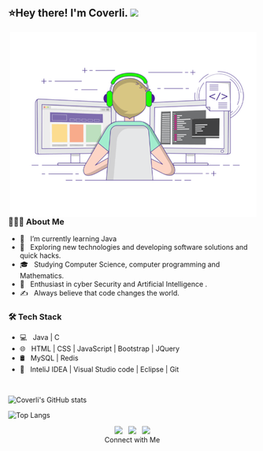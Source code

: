 <h2> ⭐️Hey there! I'm Coverli. <img src="https://github.com/Coverli" width="25"></h2>
<img align="right" alt="GIF" src="https://raw.githubusercontent.com/devSouvik/devSouvik/master/gif3.gif" width="500"/>

<h3> 👨🏻‍💻 About Me </h3>

- 🔭 &nbsp; I’m currently learning Java
- 🤔 &nbsp; Exploring new technologies and developing software solutions and quick hacks.
- 🎓 &nbsp; Studying Computer Science, computer programming and Mathematics.
- 🌱 &nbsp; Enthusiast in cyber Security and Artificial Intelligence .
- ✍️ &nbsp; Always believe that code changes the world.

<h3>🛠 Tech Stack</h3>

- 💻 &nbsp; Java | C 
- 🌐 &nbsp; HTML | CSS | JavaScript | Bootstrap | JQuery
- 🛢 &nbsp; MySQL | Redis
- 🔧 &nbsp; InteliJ IDEA | Visual Studio code | Eclipse | Git

<br>

![Coverli's GitHub stats](https://github-readme-stats.vercel.app/api?username=Coverli&show_icons=true&theme=tokyonight)

![Top Langs](https://github-readme-stats.vercel.app/api/top-langs/?username=Coverli&layout=compact&theme=tokyonight)

<p align="center">
&nbsp; <a href="#" target="_blank" rel="noopener noreferrer"><img src="https://img.icons8.com/plasticine/100/000000/twitter.png" width="50" /></a>  
&nbsp; <a href="#" target="_blank" rel="noopener noreferrer"><img src="https://img.icons8.com/plasticine/100/000000/instagram-new.png" width="50" /></a>  
&nbsp; <a href="mailto:coverli4444@gmail.com" target="_blank" rel="noopener noreferrer"><img src="https://img.icons8.com/plasticine/100/000000/gmail.png"  width="50" /></a>
&nbsp; <br>Connect with Me
</p>


<!--
**Coverli/Coverli** is a ✨ _special_ ✨ repository because its `README.md` (this file) appears on your GitHub profile.

Here are some ideas to get you started:

- 🔭 I’m currently working on ...
- 🌱 I’m currently learning ...
- 👯 I’m looking to collaborate on ...
- 🤔 I’m looking for help with ...
- 💬 Ask me about ...
- 📫 How to reach me: ...
- 😄 Pronouns: ...
- ⚡ Fun fact: ...
-->
